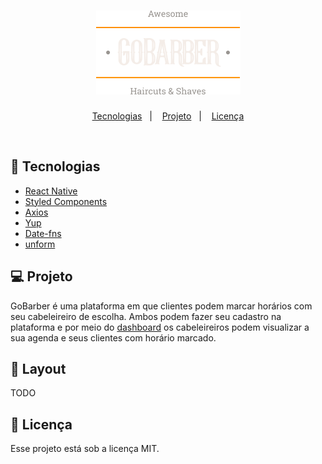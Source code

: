 <h1 align="center">
    <img alt="GoBarber" title="GoBarber" src=".github/Logo.png" />
</h1>

<p align="center">
  <a href="#-tecnologias">Tecnologias</a>&nbsp;&nbsp;&nbsp;|&nbsp;&nbsp;&nbsp;
  <a href="#-projeto">Projeto</a>&nbsp;&nbsp;&nbsp;|&nbsp;&nbsp;&nbsp;
  <a href="#memo-licença">Licença</a>
</p>

<br>

<!-- <p align="center">
  <img alt="Proffy" src=".github/proffy.png" width="100%">
</p> -->

## 🚀 Tecnologias

- [React Native](https://reactnative.dev/)
- [Styled Components](https://styled-components.com/)
- [Axios](https://github.com/axios/axios)
- [Yup](https://github.com/jquense/yup)
- [Date-fns](https://date-fns.org/)
- [unform](https://unform.dev/)

## 💻 Projeto

GoBarber é uma plataforma em que clientes podem marcar horários com seu cabeleireiro de escolha. Ambos podem fazer seu cadastro na plataforma e por meio do <a href="#">dashboard</a> os cabeleireiros podem visualizar a sua agenda e seus clientes com horário marcado.

## 🔖 Layout

TODO

## :memo: Licença

Esse projeto está sob a licença MIT.
